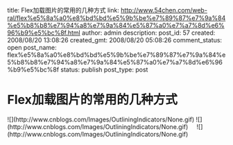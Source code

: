 title: Flex加载图片的常用的几种方式
link: http://www.54chen.com/web-ral/flex%e5%8a%a0%e8%bd%bd%e5%9b%be%e7%89%87%e7%9a%84%e5%b8%b8%e7%94%a8%e7%9a%84%e5%87%a0%e7%a7%8d%e6%96%b9%e5%bc%8f.html
author: admin
description: 
post_id: 57
created: 2008/08/20 13:08:26
created_gmt: 2008/08/20 05:08:26
comment_status: open
post_name: flex%e5%8a%a0%e8%bd%bd%e5%9b%be%e7%89%87%e7%9a%84%e5%b8%b8%e7%94%a8%e7%9a%84%e5%87%a0%e7%a7%8d%e6%96%b9%e5%bc%8f
status: publish
post_type: post

# Flex加载图片的常用的几种方式

<?xml version="1.0" encoding="utf-8"?> ![](http://www.cnblogs.com/Images/OutliningIndicators/None.gif)<mx:Application xmlns:mx="http://www.adobe.com/2006/mxml" layout="absolute" applicationComplete="InitApp()"> ![](http://www.cnblogs.com/Images/OutliningIndicators/None.gif)    <mx:Script> ![](http://www.cnblogs.com/Images/OutliningIndicators/None.gif)        <![CDATA[ ![](http://www.cnblogs.com/Images/OutliningIndicators/None.gif)         ![](http://www.cnblogs.com/Images/OutliningIndicators/None.gif)            //第一种方式 这种方式编译以后1.jpg 会直接编译进swf文件中 所以swf可以独立存在 ![](http://www.cnblogs.com/Images/OutliningIndicators/None.gif)             [Bindable] ![](http://www.cnblogs.com/Images/OutliningIndicators/None.gif)             [Embed(source="1.jpg")] ![](http://www.cnblogs.com/Images/OutliningIndicators/None.gif)             private var imgClass:Class; ![](http://www.cnblogs.com/Images/OutliningIndicators/None.gif)             ![](http://www.cnblogs.com/Images/OutliningIndicators/None.gif)            //第2种方式 ![](http://www.cnblogs.com/Images/OutliningIndicators/None.gif)             private var _loader:Loader; ![](http://www.cnblogs.com/Images/OutliningIndicators/None.gif)             ![](http://www.cnblogs.com/Images/OutliningIndicators/ExpandedBlockStart.gif)![](http://www.cnblogs.com/Images/OutliningIndicators/ContractedBlock.gif)             private function InitApp():void![](http://www.cnblogs.com/Images/dot.gif){ ![](http://www.cnblogs.com/Images/OutliningIndicators/InBlock.gif)                 ![](http://www.cnblogs.com/Images/OutliningIndicators/InBlock.gif)                //第一种方式的代码 ![](http://www.cnblogs.com/Images/OutliningIndicators/InBlock.gif)                 _img.source = imgClass; ![](http://www.cnblogs.com/Images/OutliningIndicators/InBlock.gif)                 ![](http://www.cnblogs.com/Images/OutliningIndicators/InBlock.gif)                //第二种方式的代码 ![](http://www.cnblogs.com/Images/OutliningIndicators/InBlock.gif)                 _loader = new Loader(); ![](http://www.cnblogs.com/Images/OutliningIndicators/InBlock.gif)                //这里需要注意的是 不是_loader.addEventListener   这样是没有效果的 ![](http://www.cnblogs.com/Images/OutliningIndicators/ExpandedSubBlockStart.gif)![](http://www.cnblogs.com/Images/OutliningIndicators/ContractedSubBlock.gif)                 _loader.contentLoaderInfo.addEventListener(Event.COMPLETE,function(e:Event):void![](http://www.cnblogs.com/Images/dot.gif){ ![](http://www.cnblogs.com/Images/OutliningIndicators/InBlock.gif)                     _img.source = e.currentTarget.content; ![](http://www.cnblogs.com/Images/OutliningIndicators/ExpandedSubBlockEnd.gif)                 }); ![](http://www.cnblogs.com/Images/OutliningIndicators/InBlock.gif)                //这里说一个技巧   当url 中有中文字体的话 使用encodeURI方法 如果没有 则可以不加 ![](http://www.cnblogs.com/Images/OutliningIndicators/InBlock.gif)                 _loader.load(new URLRequest(encodeURI("1.jpg"))); ![](http://www.cnblogs.com/Images/OutliningIndicators/InBlock.gif)                 ![](http://www.cnblogs.com/Images/OutliningIndicators/InBlock.gif)